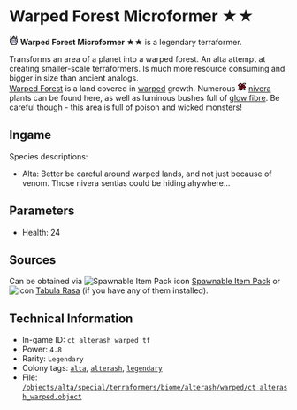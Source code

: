 # Warped Forest Microformer ★★

<img src="https://raw.githubusercontent.com/Ceterai/Enternia/main/objects/alta/special/terraformers/biome/alterash/warped/icon.png" alt="Warped Forest Microformer ★★ icon" loading="lazy" height="16px" width="auto" /> **Warped Forest Microformer ★★** is a legendary terraformer.

Transforms an area of a planet into a warped forest. An alta attempt at creating smaller-scale terraformers. Is much more resource consuming and bigger in size than ancient analogs.  
[Warped Forest](https://ceterai.github.io/MyEnternia/Wiki/WarpedForest) is a land covered in [warped](https://ceterai.github.io/MyEnternia/Wiki/Tags/Warped) growth. Numerous <img src="https://raw.githubusercontent.com/Ceterai/Enternia/main/objects/alta/special/plants/trees/ct_nivera_tree.png" alt="Nivera icon" loading="lazy" height="16px" width="auto" /> [nivera](https://ceterai.github.io/MyEnternia/Wiki/Nivera) plants can be found here, as well as luminous bushes full of [glow fibre](https://ceterai.github.io/MyEnternia/Wiki/glowfibre). Be careful though - this area is full of poison and wicked monsters!

## Ingame

Species descriptions:

- Alta: Better be careful around warped lands, and not just because of venom. Those nivera sentias could be hiding ahywhere...

## Parameters

- Health: 24

## Sources

Can be obtained via <img src="https://raw.githubusercontent.com/Silverfeelin/Starbound-SpawnableItemPack/master/interface/sip/iconSmall.png" alt="Spawnable Item Pack icon" width="18" height="14"/> [Spawnable Item Pack](https://steamcommunity.com/sharedfiles/filedetails/?id=733665104) or <img src="https://steamuserimages-a.akamaihd.net/ugc/263843960696222713/3EC9A7C005541F7D577EBCB8C5736B4EFC9973D6/" alt="icon" width="8" height="12"/> [Tabula Rasa](https://community.playstarbound.com/resources/the-tabula-rasa.3222/) (if you have any of them installed).

## Technical Information

- In-game ID: `ct_alterash_warped_tf`
- Power: `4.8`
- Rarity: `Legendary`
- Colony tags: [`alta`](https://ceterai.github.io/MyEnternia/Wiki/Tags/Alta), [`alterash`](https://ceterai.github.io/MyEnternia/Wiki/Tags/Alterash), [`legendary`](https://ceterai.github.io/MyEnternia/Wiki/Tags/Legendary)
- File: [`/objects/alta/special/terraformers/biome/alterash/warped/ct_alterash_warped.object`](https://github.com/Ceterai/Enternia/blob/main/objects/alta/special/terraformers/biome/alterash/warped/ct_alterash_warped.object)
